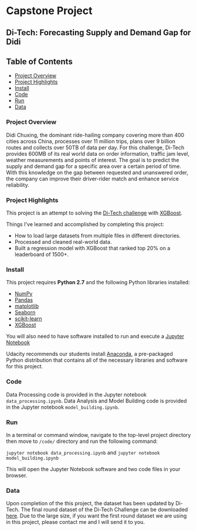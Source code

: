 # Capstone Project
## Di-Tech: Forecasting Supply and Demand Gap for Didi


## Table of Contents  
- [Project Overview](#project-overview)
- [Project Highlights](#project-highlights)
- [Install](#install)
- [Code](#code)
- [Run](#run)
- [Data](#data)


### <a name="project-overview"></a>Project Overview

Didi Chuxing, the dominant ride-hailing company covering more than 400 cities across China, processes over 11 million trips, plans over 9 billion routes and collects over 50TB of data per day. For this challenge, Di-Tech provides 600MB of its real world data on order information, traffic jam level, weather measurements and points of interest. The goal is to predict the supply and demand gap for a specific area over a certain period of time. With this knowledge on the gap between requested and unanswered order, the company can improve their driver-rider match and enhance service reliability.


### <a name="project-highlights"></a>Project Highlights

This project is an attempt to solving the [Di-Tech challenge](http://research.xiaojukeji.com/competition/main.action?competitionId=DiTech2016) with [XGBoost](https://xgboost.readthedocs.io/en/latest/).

Things I've learned and accomplished by completing this project:

- How to load large datasets from multiple files in different directories.
- Processed and cleaned real-world data.
- Built a regression model with XGBoost that ranked top 20% on a leaderboard of 1500+.


### <a name="install"></a>Install

This project requires **Python 2.7** and the following Python libraries installed:

- [NumPy](http://www.numpy.org/)
- [Pandas](http://pandas.pydata.org)
- [matplotlib](http://matplotlib.org/)
- [Seaborn](https://stanford.edu/~mwaskom/software/seaborn/)
- [scikit-learn](http://scikit-learn.org/stable/)
- [XGBoost](https://xgboost.readthedocs.io/en/latest/)

You will also need to have software installed to run and execute a [Jupyter Notebook](http://jupyter.org/)

Udacity recommends our students install [Anaconda](https://www.continuum.io/downloads), a pre-packaged Python distribution that contains all of the necessary libraries and software for this project. 


### <a name="code"></a>Code

Data Processing code is provided in the Jupyter notebook `data_processing.ipynb`. Data Analysis and Model Building code is provided in the Jupyter notebook `model_building.ipynb`. 


### <a name="run"></a>Run

In a terminal or command window, navigate to the top-level project directory then move to `/code/` directory and run the following command:

```jupyter notebook data_processing.ipynb```
and
```jupyter notebook model_building.ipynb```

This will open the Jupyter Notebook software and two code files in your browser.


### <a name="data"></a>Data

Upon completion of the this project, the dataset has been updated by Di-Tech. The final round dataset of the Di-Tech Challenge can be downloaded [here](http://research.xiaojukeji.com/competition/detail.action?competitionId=DiTech2016). Due to the large size, if you want the first round dataset we are using in this project, please contact me and I will send it to you.

